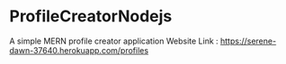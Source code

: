 # ProfileCreatorNodejs
A simple MERN profile creator application
Website Link : https://serene-dawn-37640.herokuapp.com/profiles

